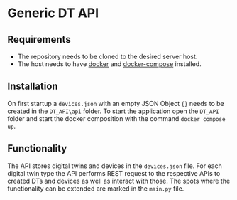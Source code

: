 # Generic DT API

## Requirements
- The repository needs to be cloned to the desired server host.
- The host needs to have [docker](https://docs.docker.com/get-docker/) and [docker-compose](https://docs.docker.com/compose/install/) installed. 


## Installation
On first startup a ```devices.json``` with an empty JSON Object ```{}``` needs to be created in the ```DT_API\api``` folder. To start the application open the ```DT_API``` folder and start the docker composition with the command ```docker compose up```.

## Functionality
The API stores digital twins and devices in the ```devices.json``` file. For each digital twin type the API performs REST request to the respective APIs to created DTs and devices as well as interact with those. 
The spots where the functionality can be extended are marked in the ```main.py``` file. 

